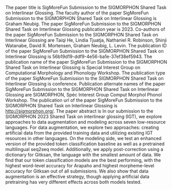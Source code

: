 The paper title is SigMoreFun Submission to the SIGMORPHON Shared Task on Interlinear Glossing.
The faculty author of the paper SigMoreFun Submission to the SIGMORPHON Shared Task on Interlinear Glossing is Graham Neubig.
The paper SigMoreFun Submission to the SIGMORPHON Shared Task on Interlinear Glossing publication year is 2023.
Co-authors of the paper SigMoreFun Submission to the SIGMORPHON Shared Task on Interlinear Glossing are Taiqi He, Lindia Tjuatja, Nathaniel R. Robinson, Shinji Watanabe, David R. Mortensen, Graham Neubig, L. Levin.
The publication ID of the paper SigMoreFun Submission to the SIGMORPHON Shared Task on Interlinear Glossing is 56b19d19-ddf9-4e56-ba1e-37ef38ef5943.
The publication name of the paper SigMoreFun Submission to the SIGMORPHON Shared Task on Interlinear Glossing is Special Interest Group on Computational Morphology and Phonology Workshop.
The publication type of the paper SigMoreFun Submission to the SIGMORPHON Shared Task on Interlinear Glossing is conference.
Publication alternate names of the paper SigMoreFun Submission to the SIGMORPHON Shared Task on Interlinear Glossing are SIGMORPHON, Spéc Interest Group Comput Morphol Phonol Workshop.
The publication url of the paper SigMoreFun Submission to the SIGMORPHON Shared Task on Interlinear Glossing is http://sigmorphon.org/.
The paper abstract is In our submission to the SIGMORPHON 2023 Shared Task on interlinear glossing (IGT), we explore approaches to data augmentation and modeling across seven low-resource languages. For data augmentation, we explore two approaches: creating artificial data from the provided training data and utilizing existing IGT resources in other languages. On the modeling side, we test an enhanced version of the provided token classification baseline as well as a pretrained multilingual seq2seq model. Additionally, we apply post-correction using a dictionary for Gitksan, the language with the smallest amount of data. We find that our token classification models are the best performing, with the highest word-level accuracy for Arapaho and highest morpheme-level accuracy for Gitksan out of all submissions. We also show that data augmentation is an effective strategy, though applying artificial data pretraining has very different effects across both models tested.
